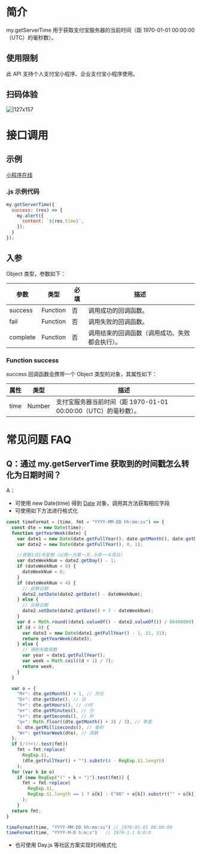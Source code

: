 # 简介
my.getServerTime 用于获取支付宝服务器的当前时间（距 1970-01-01 00:00:00（UTC）的毫秒数）。

## 使用限制

此 API 支持个人支付宝小程序、企业支付宝小程序使用。

## 扫码体验

![|127x157](https://gw.alipayobjects.com/zos/skylark-tools/public/files/a3b3b0843841d6a92ad0275006cc89ab.jpeg#align=left&display=inline&height=157&margin=%5Bobject%20Object%5D&originHeight=157&originWidth=127&status=done&style=none&width=127)

# 接口调用

## 示例

[小程序在线](https://opendocs.alipay.com/openbox/mini/opendocs/get-server-time?view=preview&defaultPage=pages/index/index&defaultOpenedFiles=pages/index/index&theme=light) 


### .js 示例代码

```javascript
my.getServerTime({
  success: (res) => {
    my.alert({
      content: `${res.time}`,
    });
  }
});
```

## 入参

Object 类型，参数如下：

| **参数** | **类型** | **必填** | **描述** |
| --- | --- | --- | --- |
| success | Function | 否 | 调用成功的回调函数。 |
| fail | Function | 否 | 调用失败的回调函数。 |
| complete | Function | 否 | 调用结束的回调函数（调用成功、失败都会执行）。 |

### Function success

success 回调函数会携带一个 Object 类型的对象，其属性如下：

| **属性** | **类型** | **描述** |
| --- | --- | --- |
| time | Number | 支付宝服务器当前时间（距 1970-01-01 00:00:00（UTC）的毫秒数）。 |

# 常见问题 FAQ

## Q：通过 my.getServerTime 获取到的时间戳怎么转化为日期时间？
A：
- 可使用 new Date(time) 得到 [Date](https://developer.mozilla.org/en-US/docs/Web/JavaScript/Reference/Global_Objects/Date#instance_methods) 对象，调用其方法获取相应字段
- 可使用如下方法进行格式化
```javascript
const timeFormat = (time, fmt = "YYYY-MM-DD hh:mm:ss") => {
  const dte = new Date(time);
  function getYearWeek(date) {
    var date1 = new Date(date.getFullYear(), date.getMonth(), date.getDate());
    var date2 = new Date(date.getFullYear(), 0, 1);

    //获取1月1号星期（以周一为第一天，0周一~6周日）
    var dateWeekNum = date2.getDay() - 1;
    if (dateWeekNum < 0) {
      dateWeekNum = 6;
    }
    if (dateWeekNum < 4) {
      // 前移日期
      date2.setDate(date2.getDate() - dateWeekNum);
    } else {
      // 后移日期
      date2.setDate(date2.getDate() + 7 - dateWeekNum);
    }
    var d = Math.round((date1.valueOf() - date2.valueOf()) / 86400000);
    if (d < 0) {
      var date3 = new Date(date1.getFullYear() - 1, 11, 31);
      return getYearWeek(date3);
    } else {
      // 得到年数周数
      var year = date1.getFullYear();
      var week = Math.ceil((d + 1) / 7);
      return week;
    }
  }

  var o = {
    "M+": dte.getMonth() + 1, // 月份
    "D+": dte.getDate(), // 日
    "h+": dte.getHours(), // 小时
    "m+": dte.getMinutes(), // 分
    "s+": dte.getSeconds(), // 秒
    "q+": Math.floor((dte.getMonth() + 3) / 3), // 季度
    S: dte.getMilliseconds(), // 毫秒
    "W+": getYearWeek(dte), // 周数
  };
  if (/(Y+)/.test(fmt))
    fmt = fmt.replace(
      RegExp.$1,
      (dte.getFullYear() + "").substr(4 - RegExp.$1.length)
    );
  for (var k in o)
    if (new RegExp("(" + k + ")").test(fmt)) {
      fmt = fmt.replace(
        RegExp.$1,
        RegExp.$1.length == 1 ? o[k] : ("00" + o[k]).substr(("" + o[k]).length)
      );
    }
  return fmt;
}

timeFormat(time, "YYYY-MM-DD hh:mm:ss") // 1970-01-01 00:00:00
timeFormat(time, "YYYY-M-D h:m:s")   // 1970-1-1 0:0:0

```
- 也可使用 Day.js 等社区方案实现时间格式化
